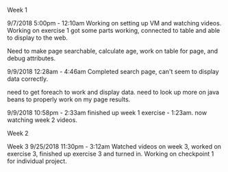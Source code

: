Week 1

9/7/2018  5:00pm - 12:10am
Working on setting up VM and watching videos. Working on exercise 1 got some parts working, connected to table and able to display to the web.

Need to make page searchable, calculate age, work on table for page, and debug attributes.

9/9/2018  12:28am - 4:46am
Completed search page, can't seem to display data correctly.

need to get foreach to work and display data. need to look up more on java beans to properly work on my page results.

9/9/2018 10:58pm - 2:33am
finished up week 1 exercise - 1:23am. now watching week 2 videos.

Week 2

Week 3
9/25/2018 11:30pm - 3:12am
Watched videos on week 3, worked on exercise 3, finished up exercise 3 and turned in. Working on checkpoint 1 for individual project.
